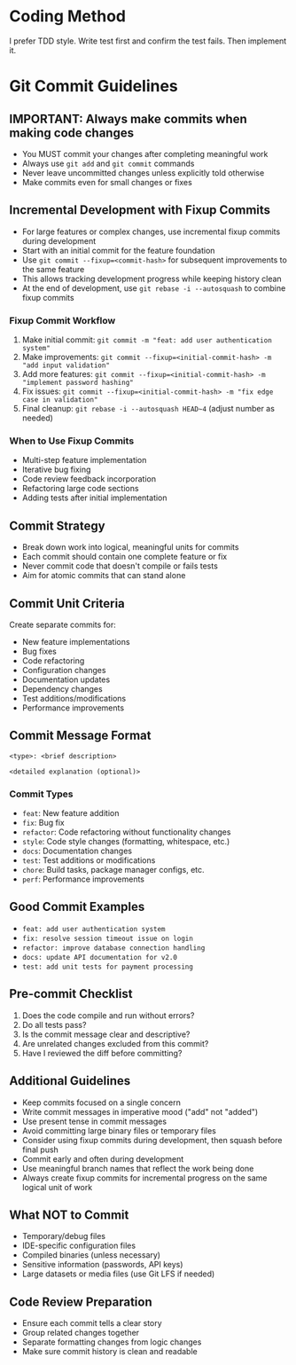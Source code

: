 # Coding Method

I prefer TDD style.
Write test first and confirm the test fails.
Then implement it.

# Git Commit Guidelines

## IMPORTANT: Always make commits when making code changes
- You MUST commit your changes after completing meaningful work
- Always use `git add` and `git commit` commands
- Never leave uncommitted changes unless explicitly told otherwise
- Make commits even for small changes or fixes

## Incremental Development with Fixup Commits
- For large features or complex changes, use incremental fixup commits during development
- Start with an initial commit for the feature foundation
- Use `git commit --fixup=<commit-hash>` for subsequent improvements to the same feature
- This allows tracking development progress while keeping history clean
- At the end of development, use `git rebase -i --autosquash` to combine fixup commits

### Fixup Commit Workflow
1. Make initial commit: `git commit -m "feat: add user authentication system"`
2. Make improvements: `git commit --fixup=<initial-commit-hash> -m "add input validation"`
3. Add more features: `git commit --fixup=<initial-commit-hash> -m "implement password hashing"`
4. Fix issues: `git commit --fixup=<initial-commit-hash> -m "fix edge case in validation"`
5. Final cleanup: `git rebase -i --autosquash HEAD~4` (adjust number as needed)

### When to Use Fixup Commits
- Multi-step feature implementation
- Iterative bug fixing
- Code review feedback incorporation
- Refactoring large code sections
- Adding tests after initial implementation

## Commit Strategy
- Break down work into logical, meaningful units for commits
- Each commit should contain one complete feature or fix
- Never commit code that doesn't compile or fails tests
- Aim for atomic commits that can stand alone

## Commit Unit Criteria
Create separate commits for:
- New feature implementations
- Bug fixes
- Code refactoring
- Configuration changes
- Documentation updates
- Dependency changes
- Test additions/modifications
- Performance improvements

## Commit Message Format
```
<type>: <brief description>

<detailed explanation (optional)>
```

### Commit Types
- `feat`: New feature addition
- `fix`: Bug fix
- `refactor`: Code refactoring without functionality changes
- `style`: Code style changes (formatting, whitespace, etc.)
- `docs`: Documentation changes
- `test`: Test additions or modifications
- `chore`: Build tasks, package manager configs, etc.
- `perf`: Performance improvements

## Good Commit Examples
- `feat: add user authentication system`
- `fix: resolve session timeout issue on login`
- `refactor: improve database connection handling`
- `docs: update API documentation for v2.0`
- `test: add unit tests for payment processing`

## Pre-commit Checklist
1. Does the code compile and run without errors?
2. Do all tests pass?
3. Is the commit message clear and descriptive?
4. Are unrelated changes excluded from this commit?
5. Have I reviewed the diff before committing?

## Additional Guidelines
- Keep commits focused on a single concern
- Write commit messages in imperative mood ("add" not "added")
- Use present tense in commit messages
- Avoid committing large binary files or temporary files
- Consider using fixup commits during development, then squash before final push
- Commit early and often during development
- Use meaningful branch names that reflect the work being done
- Always create fixup commits for incremental progress on the same logical unit of work

## What NOT to Commit
- Temporary/debug files
- IDE-specific configuration files
- Compiled binaries (unless necessary)
- Sensitive information (passwords, API keys)
- Large datasets or media files (use Git LFS if needed)

## Code Review Preparation
- Ensure each commit tells a clear story
- Group related changes together
- Separate formatting changes from logic changes
- Make sure commit history is clean and readable
